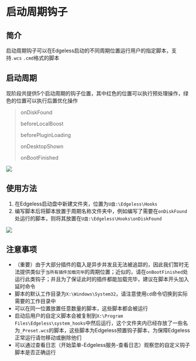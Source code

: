 # 启动周期钩子
## 简介
启动周期钩子可以在Edgeless启动的不同周期位置运行用户的指定脚本，支持`.wcs` `.cmd`格式的脚本

## 启动周期
现阶段共提供5个启动周期的钩子位置，其中红色的位置可以执行预处理操作，绿色的位置可以执行后置优化操作
> onDiskFound
> 
> beforeLocalBoost
> 
> beforePluginLoading
> 
> onDesktopShown
> 
> onBootFinished


![](https://pineapple.edgeless.top/picbed/wiki/img/hooks.png)

## 使用方法
1. 在Edgeless启动盘中新建文件夹，位置为`U盘:\Edgeless\Hooks`
2. 编写脚本后将脚本放置于周期名称文件夹中，例如编写了需要在`onDiskFound`处运行的脚本，则将其放置在`U盘:\Edgeless\Hooks\onDiskFound`

![](https://pineapple.edgeless.top/picbed/wiki/img/015750.jpg)

## 注意事项
* （重要）由于大部分插件的载入是异步并发且无法被追踪的，因此我们暂时无法提供类似于`当所有插件加载完毕`的周期位置；近似的，请在`onBootFinished`处运行此类钩子；并且为了保证此时的插件都能加载完毕，建议在脚本开头加入延时命令
* 脚本的默认工作目录为`X:\Windows\System32`，请注意使用`cd`命令切换到实际需要的工作目录中
* 可以在同一位置放置任意数量的脚本，这些脚本都会被运行
* 启动后用户的自定义脚本会被复制到`X:\Program Files\Edgeless\system_hooks`中然后运行，这个文件夹内已经存放了一些名为`_Preset.wcs`的脚本，这些脚本为Edgeless预置钩子脚本，为保障Edgeless正常运行请勿移动或删除他们
* 可以通过查看日志（开始菜单-Edgeless服务-查看日志）观察您的自定义钩子脚本是否正确运行